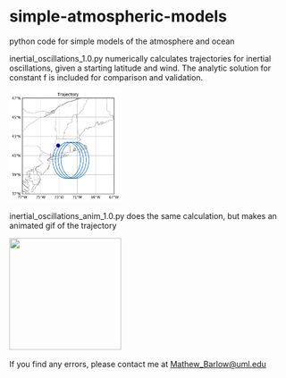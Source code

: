 # simple-atmospheric-models
python code for simple models of the atmosphere and ocean

inertial_oscillations_1.0.py numerically calculates trajectories for inertial oscillations, given a starting latitude and wind.  The analytic solution for constant f is included for comparison and validation.

<img src="output-figures-animation/traj.png" width="200" height="200">

inertial_oscillations_anim_1.0.py does the same calculation, but makes an animated gif of the trajectory

<img src="output-figures-animation/inert.gif" width="200" height="200">

If you find any errors, please contact me at Mathew_Barlow@uml.edu
